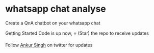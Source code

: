 # whatsapp chat analyse
Create a QnA chatbot on your whatsapp chat

Getting Started
Code is up now, ⭐ (Star) the repo to receive updates

Follow [Ankur Singh](https://twitter.com/ankur_maker) on twitter for updates
